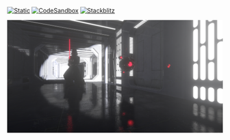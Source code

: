 [![Static](https://img.shields.io/badge/demo-%23646CFF.svg?logo=html5&logoColor=white)](https://pmndrs.github.io/examples/starwars)
[![CodeSandbox](https://img.shields.io/badge/codesandbox-040404?logo=codesandbox&logoColor=DBDBDB)](https://codesandbox.io/s/github/pmndrs/examples/tree/main/demos/starwars)
[![Stackblitz](https://img.shields.io/badge/stackblitz-fff?logo=Stackblitz&logoColor=1389FD)](https://stackblitz.com/github/pmndrs/examples/tree/main/demos/starwars)

![](thumbnail.png)
